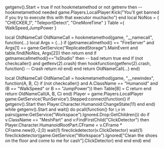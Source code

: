 getgenv().Start = true
if not hookmetamethod or not getrenv then -- hookmetamethod needed
    game.Players.LocalPlayer:Kick("You'll get banned if you try to execute this with that executor muchacho")
end
local NoNos = {
    "CHECKER_1",
    "TeleportDetect",
    "OneMoreTime"
}
Table ={
WalkSpeed,JumpPower
}
 
local OldNameCall
OldNameCall = hookmetamethod(game, "__namecall", function(...)
    local Args = {...}
    if (getnamecallmethod() == "FireServer" and Args[1] == game:GetService("ReplicatedStorage").MainEvent and table.find(NoNos, Args[2])) then
        return
    end
     if getnamecallmethod()=="IsStudio"  then -- bad
        return true
    end
    if (not checkcaller() and getfenv(2).crash) then
        hookfunction(getfenv(2).crash, function() -- Crash
            return nil
        end)
    end
    return OldNameCall(...)
end)
 
local OldNameCall
OldNameCall = hookmetamethod(game, "__newindex", function(A, B, C)
    if (not checkcaller() and A.ClassName == "Humanoid" and (B == "WalkSpeed" or B == "JumpPower")) then
        Table[B] = C
        return
    end
    return OldNameCall(A, B, C)
end)
Player = game.Players.LocalPlayer
game:GetService('RunService').Stepped:connect(function()
if getgenv().Start then
Player.Character.Humanoid:ChangeState(11)
end
end)
while getgenv().Start and wait() do
pcall(function()
for i,v in pairs(game:GetService("Workspace").Ignored.Drop:GetChildren()) do
if v.ClassName == "MeshPart" and v:FindFirstChild("ClickDetector") then
Player.Character.HumanoidRootPart.CFrame = v.CFrame * CFrame.new(0,-2,0)
wait(1)
fireclickdetector(v.ClickDetector)
wait(1)
fireclickdetector(game:GetService("Workspace").Ignored["Clean the shoes on the floor and come to me for cash"].ClickDetector)
end 
end 
end)
end 
